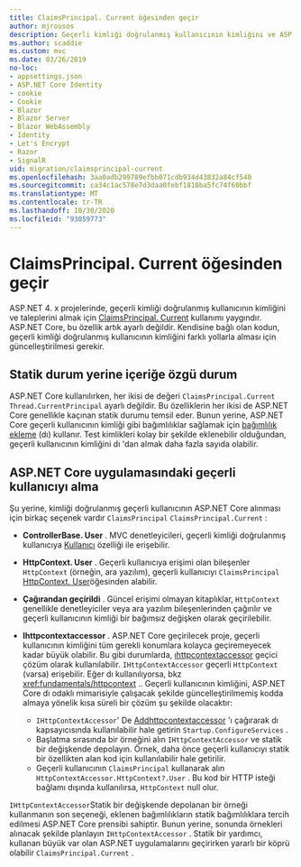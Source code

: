 ```yaml
---
title: ClaimsPrincipal. Current öğesinden geçir
author: mjrousos
description: Geçerli kimliği doğrulanmış kullanıcının kimliğini ve ASP.NET Core taleplerini almak için ClaimsPrincipal. Current ' dan uzağa geçiş yapmayı öğrenin.
ms.author: scaddie
ms.custom: mvc
ms.date: 03/26/2019
no-loc:
- appsettings.json
- ASP.NET Core Identity
- cookie
- Cookie
- Blazor
- Blazor Server
- Blazor WebAssembly
- Identity
- Let's Encrypt
- Razor
- SignalR
uid: migration/claimsprincipal-current
ms.openlocfilehash: 3aa0adb299789efbb071cdb934d43832a84cf540
ms.sourcegitcommit: ca34c1ac578e7d3daa0febf1810ba5fc74f60bbf
ms.translationtype: MT
ms.contentlocale: tr-TR
ms.lasthandoff: 10/30/2020
ms.locfileid: "93059773"
---
```

# <a name="migrate-from-claimsprincipalcurrent"></a>ClaimsPrincipal. Current öğesinden geçir

ASP.NET 4. x projelerinde, geçerli kimliği doğrulanmış kullanıcının kimliğini ve taleplerini almak için [ClaimsPrincipal. Current](/dotnet/api/system.security.claims.claimsprincipal.current) kullanımı yaygındır. ASP.NET Core, bu özellik artık ayarlı değildir. Kendisine bağlı olan kodun, geçerli kimliği doğrulanmış kullanıcının kimliğini farklı yollarla alması için güncelleştirilmesi gerekir.

## <a name="context-specific-state-instead-of-static-state"></a>Statik durum yerine içeriğe özgü durum

ASP.NET Core kullanılırken, her ikisi de değeri `ClaimsPrincipal.Current` `Thread.CurrentPrincipal` ayarlı değildir. Bu özelliklerin her ikisi de ASP.NET Core genellikle kaçınan statik durumu temsil eder. Bunun yerine, ASP.NET Core geçerli kullanıcının kimliği gibi bağımlılıklar sağlamak için [bağımlılık ekleme](xref:fundamentals/dependency-injection) (dı) kullanır. Test kimlikleri kolay bir şekilde eklenebilir olduğundan, geçerli kullanıcının kimliğini dı 'dan almak daha fazla sayıda olabilir.

## <a name="retrieve-the-current-user-in-an-aspnet-core-app"></a>ASP.NET Core uygulamasındaki geçerli kullanıcıyı alma

Şu yerine, kimliği doğrulanmış geçerli kullanıcının ASP.NET Core alınması için birkaç seçenek vardır `ClaimsPrincipal` `ClaimsPrincipal.Current` :

* **ControllerBase. User** . MVC denetleyicileri, geçerli kimliği doğrulanmış kullanıcıya [Kullanıcı](/dotnet/api/microsoft.aspnetcore.mvc.controllerbase.user) özelliği ile erişebilir.
* **HttpContext. User** . Geçerli kullanıcıya erişimi olan bileşenler `HttpContext` (örneğin, ara yazılım), geçerli kullanıcıyı `ClaimsPrincipal` [HttpContext. User](/dotnet/api/microsoft.aspnetcore.http.httpcontext.user)öğesinden alabilir.
* **Çağırandan geçirildi** . Güncel erişimi olmayan kitaplıklar, `HttpContext` genellikle denetleyiciler veya ara yazılım bileşenlerinden çağırılır ve geçerli kullanıcının kimliği bir bağımsız değişken olarak geçirilebilir.
* **Ihttpcontextaccessor** . ASP.NET Core geçirilecek proje, geçerli kullanıcının kimliğini tüm gerekli konumlara kolayca geçiremeyecek kadar büyük olabilir. Bu gibi durumlarda, [ıhttpcontextaccessor](/dotnet/api/microsoft.aspnetcore.http.ihttpcontextaccessor) geçici çözüm olarak kullanılabilir. `IHttpContextAccessor` geçerli `HttpContext` (varsa) erişebilir. Eğer dı kullanılıyorsa, bkz <xref:fundamentals/httpcontext> .. Geçerli kullanıcının kimliğini, ASP.NET Core dı odaklı mimarisiyle çalışacak şekilde güncelleştirilmemiş kodda almaya yönelik kısa süreli bir çözüm şu şekilde olacaktır:

  * `IHttpContextAccessor`' De [Addhttpcontextaccessor](https://github.com/aspnet/Hosting/issues/793) 'ı çağırarak dı kapsayıcısında kullanılabilir hale getirin `Startup.ConfigureServices` .
  * Başlatma sırasında bir örneğini alın `IHttpContextAccessor` ve statik bir değişkende depolayın. Örnek, daha önce geçerli kullanıcıyı statik bir özellikten alan kod için kullanılabilir hale getirilir.
  * Geçerli kullanıcının `ClaimsPrincipal` kullanarak alın `HttpContextAccessor.HttpContext?.User` . Bu kod bir HTTP isteği bağlamı dışında kullanılırsa, `HttpContext` null olur.

`IHttpContextAccessor`Statik bir değişkende depolanan bir örneği kullanmanın son seçeneği, eklenen bağımlılıkların statik bağımlılıklara tercih edilmesi ASP.NET Core prensibi sahiptir. Bunun yerine, sonunda örnekleri alınacak şekilde planlayın `IHttpContextAccessor` . Statik bir yardımcı, kullanan büyük var olan ASP.NET uygulamalarını geçirirken yararlı bir köprü olabilir `ClaimsPrincipal.Current` .
